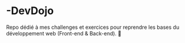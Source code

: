 # -DevDojo
Repo dédié à mes challenges et exercices pour reprendre les bases du développement web (Front-end &amp; Back-end). 🚀

